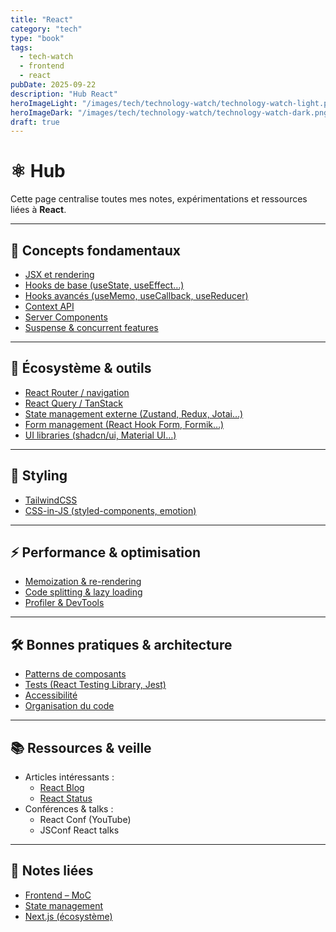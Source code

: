 ```yaml
---
title: "React"
category: "tech"
type: "book"
tags:
  - tech-watch
  - frontend
  - react
pubDate: 2025-09-22
description: "Hub React"
heroImageLight: "/images/tech/technology-watch/technology-watch-light.png"
heroImageDark: "/images/tech/technology-watch/technology-watch-dark.png"
draft: true
---
```


# ⚛️ Hub

Cette page centralise toutes mes notes, expérimentations et ressources liées à **React**.

---

## 📖 Concepts fondamentaux

- [JSX et rendering](./react-jsx.md)
- [Hooks de base (useState, useEffect…)](./react-hooks-basic.md)
- [Hooks avancés (useMemo, useCallback, useReducer)](./react-hooks-advanced.md)
- [Context API](./react-context.md)
- [Server Components](./react-server-components.md)
- [Suspense & concurrent features](./react-suspense.md)

---

## 🧩 Écosystème & outils

- [React Router / navigation](./react-router.md)
- [React Query / TanStack](./react-query.md)
- [State management externe (Zustand, Redux, Jotai…)](./react-state-management.md)
- [Form management (React Hook Form, Formik…)](./react-forms.md)
- [UI libraries (shadcn/ui, Material UI…)](./react-ui-libraries.md)

---

## 🎨 Styling

- [TailwindCSS](./tailwind.md)
- [CSS-in-JS (styled-components, emotion)](./css-in-js.md)

---

## ⚡ Performance & optimisation

- [Memoization & re-rendering](./react-performance.md)
- [Code splitting & lazy loading](./react-code-splitting.md)
- [Profiler & DevTools](./react-profiler.md)

---

## 🛠️ Bonnes pratiques & architecture

- [Patterns de composants](./react-component-patterns.md)
- [Tests (React Testing Library, Jest)](./react-testing.md)
- [Accessibilité](./react-accessibility.md)
- [Organisation du code](./react-architecture.md)

---

## 📚 Ressources & veille

- Articles intéressants :
  - [React Blog](https://react.dev/blog)
  - [React Status](https://react.statuscode.com/)
- Conférences & talks :
  - React Conf (YouTube)
  - JSConf React talks

---

## 🔗 Notes liées

- [Frontend – MoC](./frontend.md)
- [State management](./state-management.md)
- [Next.js (écosystème)](./nextjs.md)
